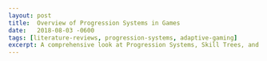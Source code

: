 ```yaml
---
layout: post
title:  Overview of Progression Systems in Games
date:   2018-08-03 -0600
tags: [literature-reviews, progression-systems, adaptive-gaming]
excerpt: A comprehensive look at Progression Systems, Skill Trees, and Levelling systems, both in design and implementation, in gaming systems. From a scholarly perspective.
---
```

